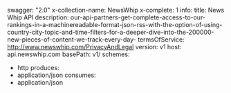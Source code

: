 swagger: "2.0"
x-collection-name: NewsWhip
x-complete: 1
info:
  title: News Whip API
  description: our-api-partners-get-complete-access-to-our-rankings-in-a-machinereadable-format-json-rss-with-the-option-of-using-country-city-topic-and-time-filters-for-a-deeper-dive-into-the-200000-new-pieces-of-content-we-track-every-day-
  termsOfService: http://www.newswhip.com/PrivacyAndLegal
  version: v1
host: api.newswhip.com
basePath: v1/
schemes:
- http
produces:
- application/json
consumes:
- application/json